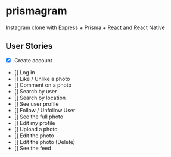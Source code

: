 # prismagram
Instagram clone with Express + Prisma + React and React Native

## User Stories

- [x] Create account
- [] Log in
- [] Like / Unlike a photo
- [] Comment on a photo
- [] Search by user
- [] Search by location
- [] See user profile
- [] Follow / Unfollow User
- [] See the full photo
- [] Edit my profile
- [] Upload a photo
- [] Edit the photo
- [] Edit the photo (Delete)
- [] See the feed